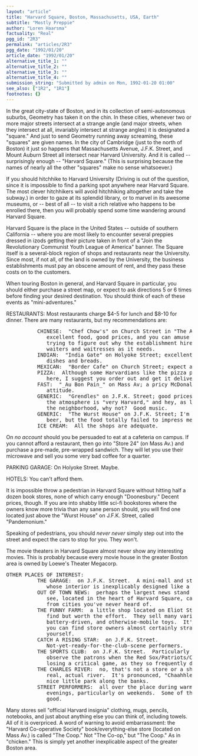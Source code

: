```yaml
---
layout: "article"
title: "Harvard Square, Boston, Massachusetts, USA, Earth"
subtitle: "Mostly Preppie"
author: "Loren Haarsma"
factuality: "Real"
pgg_id: "2R3"
permalink: "articles/2R3"
pgg_date: "1992/01/20"
article_date: "1992/01/20"
alternative_title_1: ""
alternative_title_2: ""
alternative_title_3: ""
alternative_title_4: ""
submission_string: "Submitted by admin on Mon, 1992-01-20 01:00"
see_also: ["1R2", "1R1"]
footnotes: {}
---
```

<div>
<p>In the great city-state of Boston, and in its collection of semi-autonomous suburbs, Geometry has taken it on the chin. In these cities, whenever two or more major streets intersect at a strange angle (and major streets, when they intersect at all, invariably intersect at strange angles) it is designated a "square." And just to send Geometry running away screaming, these "squares" are given names. In the city of Cambridge (just to the north of Boston) it just so happens that Massachusetts Avenue, J.F.K. Street, and Mount Auburn Street all intersect near Harvard University. And it is called -- surprisingly enough -- "Harvard Square." (This is surprising because the names of nearly all the other "squares" make no sense whatsoever.)</p>
<p>If you should hitchhike to Harvard University (Driving is out of the question, since it is impossible to find a parking spot anywhere near Harvard Square. The most clever hitchhikers will avoid hitchhiking altogether and take the subway.) in order to gaze at its splendid library, or to marvel in its awesome museums, or -- best of all -- to visit a rich relative who happens to be enrolled there, then you will probably spend some time wandering around Harvard Square.</p>
<p>Harvard Square is the place in the United States -- outside of southern California -- where you are most likely to encounter several preppies dressed in izods getting their picture taken in front of a "Join the Revolutionary Communist Youth League of America" banner. The Square itself is a several-block region of shops and restaurants near the University. Since most, if not all, of the land is owned by the University, the business establishments must pay an obscene amount of rent, and they pass these costs on to the customers.</p>
<p>When touring Boston in general, and Harvard Square in particular, you should either purchase a street map, or expect to ask directions 5 or 6 times before finding your desired destination. You should think of each of these events as "mini-adventures."</p>
<p>RESTAURANTS: Most restaurants charge $4-5 for lunch and $8-10 for dinner. There are many restaurants, but my recommendations are:</p>
<pre>
          CHINESE:  "Chef Chow's" on Church Street in "The Atrium;"
             excellent food, good prices, and you can amuse yourself by
             trying to figure out why the establishment hires twice as many
             waiters and waitresses as it needs.
          INDIAN:  "India Gate" on Holyoke Street; excellent vegetarian
             dishes and breads.
          MEXICAN:  "Border Cafe" on Church Street; expect a loooong wait.
          PIZZA:  Although some Harvardians like the pizza places around
             here, I suggest you order out and get it delivered.
          FAST:  "_Au Bon Pain_" on Mass Av; a pricy McDonald's with an
             attitude.
          GENERIC:  "Grendles" on J.F.K. Street; good prices, fair food, but
             the atmosphere is "very Harvard," and hey, as long as you're in
             the neighborhood, why not?  Good music.
          GENERIC:  "The Wurst House" on J.F.K. Street; I'm told it has good
             beer, but the food totally failed to impress me.
          ICE CREAM:  All the shops are adequate.
</pre>
<p>On <em>no account</em> should you be persuaded to eat at a cafeteria on campus. If you cannot afford a restaurant, then go into "Store 24" (on Mass Av.) and purchase a pre-made, pre-wrapped sandwich. They will let you use their microwave and sell you some very bad coffee for a quarter.</p>
<p>PARKING GARAGE: On Holyoke Street. Maybe.</p>
<p>HOTELS: You can't afford them.</p>
<p>It is impossible throw a pedestrian in Harvard Square without hitting half a dozen book stores, none of which carry enough "Doonesbury." Decent prices, though. If you are into shabby little sci-fi bookstores where the owners know more trivia than any sane person should, you will find one located just above the "Wurst House" on J.F.K. Street, called "Pandemonium."</p>
<p>Speaking of pedestrians, you should <em>never never</em> simply step out into the street and expect the cars to stop for you. They won't.</p>
<p>The movie theaters in Harvard Square almost never show any interesting movies. This is probably because every movie house in the greater Boston area is owned by Loewe's Theater Megacorp.</p>
<pre>
OTHER PLACES OF INTEREST:
          THE GARAGE:  on J.F.K. Street.  A mini-mall and student hang-out
             whose interior is inexplicably designed like a parking garage.
          OUT OF TOWN NEWS:  perhaps the largest news stand you will ever
             see, located in the heart of Harvard Square, carrying newspapers
             from cities you've never heard of.
          THE FUNNY FARM:  a little shop located on Eliot Street; hard to
             find but worth the effort.  They sell many varieties of wind-up,
             battery-driven, and otherwise-mobile toys.  It's a place where
             you can find store owners almost certainly stranger than
             yourself.
          CATCH A RISING STAR:  on J.F.K. Street.
             Not-yet-ready-for-the-club-scene performers.
          THE SPORTS CLUB:  on J.F.K. Street.  Particularly amusing to
             observe the patrons when the Red Sox/Patriots/Celtics/Bruins are
             losing a critical game, as they so frequently do.
          THE CHARLES RIVER:  no, that's not a store or a shop.  That's the
             real, actual river.  It's pronounced, "Chaahhles."  There's a
             nice little park along the banks.
          STREET PERFORMERS:  all over the place during warm afternoons and
             evenings, particularly on weekends.  Some of them are quite
             good.
</pre>
<p>Many stores sell "official Harvard insignia" clothing, mugs, pencils, notebooks, and just about anything else you can think of, including towels. All of it is overpriced. A word of warning to avoid embarrassment: the "Harvard Co-operative Society" book/everything-else store (located on Mass Av.) is called "The Coop." Not "The Co-op," but "The Coop." As in "chicken." This is simply yet another inexplicable aspect of the greater Boston area.</p>
</div>
